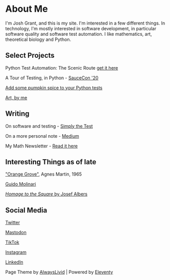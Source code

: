 # About Me

I'm Josh Grant, and this is my site. I'm interested in a few different things. In technology, I'm mostly interested in software development, in particular software quality and software test automation. I like mathematics, art, theoretical biology and Python. 

## Select Projects

Python Test Automation: The Scenic Route [get it here](https://leanpub.com/pythontestautomationthelongway)

A Tour of Testing, in Python - [SauceCon '20](https://github.com/joshmgrant/saucecon_tourAllThePythonThings)

[Add some pumpkin spice to your Python tests](https://github.com/joshmgrant/pytest-pumpkin-spice)

[Art, by me](https://mastodon.art/@joshin4colours/media)

## Writing

On software and testing - [Simply the Test](https://simplythetest.tumblr.com)

On a more personal note - [Medium](https://joshin4colours.medium.com/)

My Math Newsletter - [Read it here](https://joshs-newsletter-a4b32f.beehiiv.com/p/hello)

## Interesting Things as of late

["Orange Grove"](https://www.arthistoryproject.com/artists/agnes-martin/orange-grove/), Agnes Martin, 1965

[Guido Molinari](https://fondationguidomolinari.org/en/collections/)

[_Homage to the Square_ by Josef Albers](https://www.khanacademy.org/humanities/art-1010/post-war-american-art/postwar-abstract-art/a/albers-homage-to-the-square)

## Social Media

[Twitter](https://twitter.com/joshin4colours)

[Mastodon](https://mastodon.social/@joshin4colours)

[TikTok](https://www.tiktok.com/@joshin5colours)

[Instagram](https://www.instagram.com/joshin4colours/?hl=en)

[LinkedIn](https://www.linkedin.com/in/josh-grant-9570a214/)

Page Theme by [AlwaysLivid](https://alwayslivid.com) | Powered by [Eleventy](https://www.11ty.io/)
